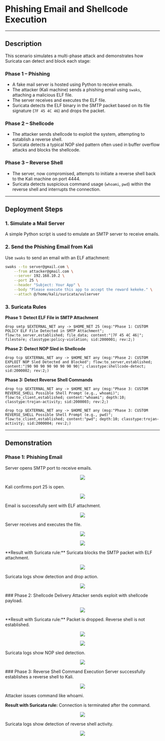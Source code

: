 # Phishing Email and Shellcode Execution
---
## Description
This scenario simulates a multi-phase attack and demonstrates how Suricata can detect and block each stage:
### Phase 1 – Phishing

- A fake mail server is hosted using Python to receive emails.
- The attacker (Kali machine) sends a phishing email using `swaks`, attaching a malicious ELF file.
- The server receives and executes the ELF file.
- Suricata detects the ELF binary in the SMTP packet based on its file signature (`7F 45 4C 46`) and drops the packet.

### Phase 2 – Shellcode

- The attacker sends shellcode to exploit the system, attempting to establish a reverse shell.
- Suricata detects a typical NOP sled pattern often used in buffer overflow attacks and blocks the shellcode.

### Phase 3 – Reverse Shell

- The server, now compromised, attempts to initiate a reverse shell back to the Kali machine on port 4444.
- Suricata detects suspicious command usage (`whoami`, `pwd`) within the reverse shell and interrupts the connection.
---
## Deployment Steps

### 1. Simulate a Mail Server
A simple Python script is used to emulate an SMTP server to receive emails.

### 2. Send the Phishing Email from Kali

Use `swaks` to send an email with an ELF attachment:

```bash
swaks --to server@gmail.com \
    --from attacker@gmail.com \
    --server 192.168.10.2 \
    --port 25 \
    --header "Subject: Your App" \
    --body "Please execute this app to accept the reward kekeke." \
    --attach @/home/kali/suricata/vulserver
```

### 3. Suricata Rules
**Phase 1: Detect ELF File in SMTP Attachment**
```suricata
drop smtp $EXTERNAL_NET any -> $HOME_NET 25 (msg:"Phase 1: CUSTOM POLICY ELF File Detected in SMTP Attachment"; flow:to_server,established; file_data; content:"|7F 45 4C 46|"; filestore; classtype:policy-violation; sid:2000001; rev:2;)
```
**Phase 2: Detect NOP Sled in Shellcode**
```suricata
drop tcp $EXTERNAL_NET any -> $HOME_NET any (msg:"Phase 2: CUSTOM EXPLOIT NOP Sled Detected and Blocked"; flow:to_server,established; content:"|90 90 90 90 90 90 90 90|"; classtype:shellcode-detect; sid:2000002; rev:2;)
```
**Phase 3: Detect Reverse Shell Commands**
```suricata
drop tcp $EXTERNAL_NET any -> $HOME_NET any (msg:"Phase 3: CUSTOM REVERSE_SHELL Possible Shell Prompt (e.g., whoami)"; flow:to_client,established; content:"whoami"; depth:10; classtype:trojan-activity; sid:2000003; rev:2;)

drop tcp $EXTERNAL_NET any -> $HOME_NET any (msg:"Phase 3: CUSTOM REVERSE_SHELL Possible Shell Prompt (e.g., pwd)"; flow:to_client,established; content:"pwd"; depth:10; classtype:trojan-activity; sid:2000004; rev:2;)
```
---
## Demonstration
### Phase 1: Phishing Email
Server opens SMTP port to receive emails.
<p align="center"><img src="asset/1.png" /></p>
Kali confirms port 25 is open.
<p align="center"><img src="asset/2.png" /></p>
Email is successfully sent with ELF attachment.
<p align="center"><img src="asset/3.png" /></p>
Server receives and executes the file.
<p align="center"><img src="asset/4.png" /></p>
<p align="center"><img src="asset/5.png" /></p>
**Result with Suricata rule:**
Suricata blocks the SMTP packet with ELF attachment.
<p align="center"><img src="asset/8.png" /></p>
Suricata logs show detection and drop action.
<p align="center"><img src="asset/9.png" /></p>
### Phase 2: Shellcode Delivery
Attacker sends exploit with shellcode payload.
<p align="center"><img src="asset/6.png" /></p>
**Result with Suricata rule:**
Packet is dropped. Reverse shell is not established.
<p align="center"><img src="asset/10.png" /></p>
<p align="center"><img src="asset/11.png" /></p>
Suricata logs show NOP sled detection.
<p align="center"><img src="asset/12.png" /></p>
### Phase 3: Reverse Shell Command Execution
Server successfully establishes a reverse shell to Kali.
<p align="center"><img src="asset/7.png" /></p>
Attacker issues command like whoami.

**Result with Suricata rule:**
Connection is terminated after the command.
<p align="center"><img src="asset/13.png" /></p>
Suricata logs show detection of reverse shell activity.
<p align="center"><img src="asset/14.png" /></p>